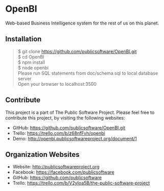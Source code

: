 OpenBI
======

Web-based Business Intelligence system for the rest of us on this planet.

Installation
------------
>$ git clone https://github.com/publicsoftware/OpenBI.git<br/>
>$ cd OpenBI<br/>
>$ npm install<br/>
>$ node openbi<br/>
>Please run SQL statements from doc/schema.sql to local database server<br/>
>Open your browser to localhost:3500<br/>

Contribute
----------
This project is a part of The Public Software Project. Please feel free to contribute this project, by visiting the following websites:
- GitHub: https://github.com/publicsoftware/OpenBI.git
- Trello: https://trello.com/b/z68nfFvh/openbi
- Demo:   http://openbi.publicsoftwareproject.org/document/1

Organization Websites
---------------------
- Website: http://publicsoftwareproject.org
- Facebook: https://facebook.com/publicsoftware
- GitHub: https://github.com/publicsoftware
- Trello: https://trello.com/b/V2yIoa5B/the-public-software-project
